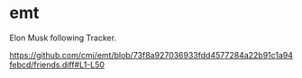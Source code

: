 # emt
Elon Musk following Tracker.

https://github.com/cmj/emt/blob/73f8a927036933fdd4577284a22b91c1a94febcd/friends.diff#L1-L50
